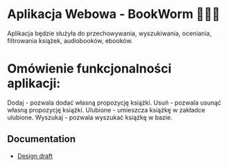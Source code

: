 # Aplikacja Webowa - BookWorm 🐛🐛🐛


Aplikacja będzie służyła do przechowywania, wyszukiwania, oceniania, filtrowania książek, audiobooków, ebooków.

# Omówienie funkcjonalności aplikacji:

Dodaj - pozwala dodać własną propozycję książki.
Usuń - pozwala usunąć własną propozycję książki.
Ulubione - umieszcza książkę w zakładce ulubione.
Wyszukaj - pozwala wyszukać książkę w bazie.






## Documentation

* [Design draft](docs/DESIGN.md)

